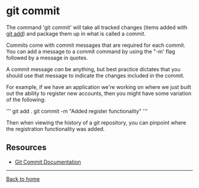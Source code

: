 # git commit

The command 'git commit' will take all tracked changes (items added with [git add](./Add.md)) and package them up in what is called a commit.

Commits come with commit messages that are required for each commit. You can add a message to a commit command by using the "-m' flag followed by a message in quotes.

A commit message _can_ be anything, but best practice dictates that you should use that message to indicate the changes included in the commit.

For example, if we have an application we're working on where we just built out the ability to register new accounts, then you might have some variation of the following:

'''
git add . 
git commit -m "Added register functionality"
'''

Then when viewing the history of a git repository, you can pinpoint where the registration functionality was added.

## Resources

 - [Git Commit Documentation](https://git-scm.com/docs/git-commit)

  ---

  [Back to home](../README.md)